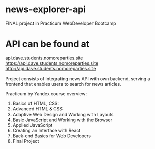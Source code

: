 # news-explorer-api
FINAL project in Practicum WebDeveloper Bootcamp

# API can be found at 
api.dave.students.nomoreparties.site
https://api.dave.students.nomoreparties.site
http://api.dave.students.nomoreparties.site

Project consists of integrating news API with own backend, serving a frontend that enables users to search for news articles. 

 
Practicum by Yandex course overview:
1. Basics of HTML, CSS:
2. Advanced HTML & CSS
3. Adaptive Web Design and Working with Layouts
4. Basic JavaScript and Working with the Browser
5. Applied JavaScript
6. Creating an Interface with React
7. Back-end Basics for Web Developers
8. Final Project